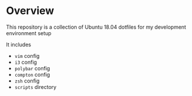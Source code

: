 # Overview

This repository is a collection of Ubuntu 18.04 dotfiles for my development environment setup

It includes

- `vim` config
- `i3` config
- `polybar` config
- `compton` config
- `zsh` config
- `scripts` directory
